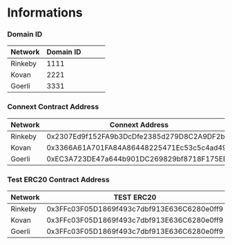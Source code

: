 # Informations

### Domain ID

| Network | Domain ID |   |   |   |
| ------- | --------- | - | - | - |
| Rinkeby | 1111      |   |   |   |
| Kovan   | 2221      |   |   |   |
| Goerli  | 3331      |   |   |   |

### Connext Contract Address

| Network | Connext Address                            |   |
| ------- | ------------------------------------------ | - |
| Rinkeby | 0x2307Ed9f152FA9b3DcDfe2385d279D8C2A9DF2b0 |   |
| Kovan   | 0x3366A61A701FA84A86448225471Ec53c5c4ad49f |   |
| Goerli  | 0xEC3A723DE47a644b901DC269829bf8718F175EBF |   |

### Test ERC20 Contract Address

| Network | TEST ERC20                                 |   |
| ------- | ------------------------------------------ | - |
| Rinkeby | 0x3FFc03F05D1869f493c7dbf913E636C6280e0ff9 |   |
| Kovan   | 0x3FFc03F05D1869f493c7dbf913E636C6280e0ff9 |   |
| Goerli  | 0x3FFc03F05D1869f493c7dbf913E636C6280e0ff9 |   |
